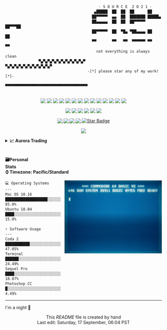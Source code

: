 
```text

                                          · S O U R C E  2 O 2 1 ·
                                        ▄█████  ██  ██  ██      ██
                                       ██▀▀▀▀▀  ▄▄  ██  ███████ █████▄
                                       ██▄▄▄▄▄  ██  ██  ██▀▀▀▀▀ ██▀▀▀██
                                       ██▀▀▀▀▀  ██  ▀█▄ ▀██▄▄▄▄ ██   ██
                                       ▀▀       ▀▀   ▀▀  ▀▀▀▀▀▀ ▀▀   ▀▀
                                         not everything is always clean
               ▀▄▀▄▀▄▀▄▀▄▀▄▀▄▀▄▀▄▀▄▀                                      ▀▄▀▄▀▄▀▄▀▄▀▄▀▄▀▄▀▄▀▄▀ 
                                     -[*] please star any of my work! [*]-
                                    ▀▀▀▀▀▀▀▀▀▀▀▀▀▀▀▀▀▀▀▀▀▀▀▀▀▀▀▀▀▀▀▀▀▀▀▀▀
                                    
```

<p align="center">
  <img align="center" src="https://img.shields.io/badge/Editor-HTML5-informational?style=flat&logo=html5&logoColor=white&color=aeb5bc">
  <img align="center" src="https://img.shields.io/badge/Code-Python3-informational?&logo=python&logoColor=white&style=flat&color=aeb5bc">
  <img align="center" src="https://img.shields.io/badge/Code-JavaScript-informational?style=flat&logo=javascript&logoColor=white&color=aeb5bc">
  <img align="center" src="https://img.shields.io/badge/Code-CSS-informational?style=flat&logo=css3&logoColor=white&color=aeb5bc">
  <img align="center" src="https://img.shields.io/badge/Code-React-informational?style=flat&logo=react&logoColor=white&color=aeb5bc">
  <img align="center" src="https://img.shields.io/badge/Database-MS%20SQL%20Server-informational?style=flat&logo=microsoftsqlserver&logoColor=white&color=aeb5bc">
  <img align="center" src="https://img.shields.io/badge/Tools-MySQL-informational?style=flat&logo=MySQL&logoColor=white&color=aeb5bc">
  <img align="center" src="https://img.shields.io/badge/Query-SQLite-informational?style=flat&logo=sqlite&logoColor=white&color=aeb5bc">
  <img align="center" src="https://img.shields.io/badge/Tools-PHP-informational?style=flat&logo=PHP&logoColor=white&color=aeb5bc">
  <img align="center" src="https://img.shields.io/badge/Shell-Bash-informational?style=flat&logo=gnu-bash&logoColor=white&color=aeb5bc">
  <img align="center" src="https://img.shields.io/badge/Tool-Git-F05032?style=flat&logo=git&logoColor=white&color=aeb5bc" />
  <img align="center" src="https://img.shields.io/badge/Framework-Angular-DD0031?style=flat&logo=angular&logoColor=white&color=aeb5bc">
  <img align="center" src="https://img.shields.io/badge/Tool-NPM-CB3837?style=flat&logo=npm&logoColor=white&color=aeb5bc">
  <img align="center" src="https://img.shields.io/badge/Code-Nodejs-43853d?style=flat&logo=Node.js&logoColor=white&color=aeb5bc">
</p>

<p align="center">
  <img align="center" src="https://img.shields.io/badge/-🩸%20Heartbleed-000">
  <img align="center" src="https://img.shields.io/badge/-🌊%20SYN%20Flood-000">
  <img align="center" src="https://img.shields.io/badge/-🗂%20Packet%20Sniffing%20%26%20Spoofing-000">
  <img align="center" src="https://img.shields.io/badge/-💉%20SQL%20Injection-000">
  <img align="center" src="https://img.shields.io/badge/-🛡%20Spectre%20%26%20Meltdown-000">
  <img align="center" src="https://img.shields.io/badge/-🌐%20Network%20Tools-000">
</p>

  <p align="center">
   <a target="_blank" rel="noopener noreferrer" href="#">
      <img align="center" src="https://img.shields.io/badge/Buy%20me%20Coffee-%24%20USD?color=28648a">
  </a>
   <a target="_blank" rel="noopener noreferrer" href="#">
     <img align="center" src="https://img.shields.io/badge/uptime-99.999%25-green?color=28648a">
  </a>
   <a target="_blank" rel="noopener noreferrer" href="#">
     <img align="center" src="https://img.shields.io/discord/826258453391081524?color=28648a">
   </a>
   <a target="_blank" rel="noopener noreferrer" href="#">
     <img align="center" src="https://img.shields.io/github/sponsors/codeinfilth?color=28648a">
   </a>
   <a target="_blank" rel="noopener noreferrer" href="#">
     <img align="center" src="https://img.shields.io/static/v1?label=%F0%9F%8C%9F&amp;message=Stars&amp;style=style=flat&amp;color=28648a" alt="Star Badge">
   </a>
</p>
<p align="center">
  <a href="https://github.com/CodeInFilth"><img align="center" src="https://visitor-badge.laobi.icu/badge?page_id=CodeInFilth.CodeInFilth"></a>
</p>

<details>
  <summary><b>📈&nbsp;Aurora Trading</b></summary>
  <br/>
  <p><img width="250" align='right' src="https://raw.githubusercontent.com/CodeInFilth/CodeInFilth/root/inc/png/logo_Aurora.png"><a aligh="right">Aurora Trading is a community that takes pride in not just forcing alerts out to members and expecting a sheep-like following; but instead equipping YOU with the necessary tools and strategies required to grant long-term financial freedom and portfolio growth to any willing individual. Success isn’t an overnight game, however, you are giving yourself a much better shot by joining us.</a></p>  
</details>



<br/>

<!-- <details>-->
  <h4>🗃Personal Stats&emsp;&emsp;&emsp;&emsp;&emsp;&emsp;&emsp;&emsp;&emsp;&emsp;&emsp;&emsp;&emsp;&emsp;&emsp;&emsp;&emsp;&emsp;&emsp;&emsp;&emsp;&emsp;&emsp;&emsp;&emsp;&emsp;&emsp;&emsp;&emsp;&emsp;&emsp;&emsp;&emsp; ⌚︎ Timezone: Pacific/Standard</h4>
<img align="right" alt="GIF" src="https://raw.githubusercontent.com/CodeInFilth/CodeInFilth/root/inc/gif/basicProfile.gif" height="235px"/>
  
```text
💻 Operating Systems
---
Mac OS 10.16              ███████████████████░░░░░░    85.0% 
Ubuntu 18.04              ████░░░░░░░░░░░░░░░░░░░░░    15.0% 

⚡ Software Usage
---
Coda 2                    ███████████░░░░░░░░░░░░░░    47.05%
Terminal                  ██████░░░░░░░░░░░░░░░░░░░    24.49%
Sequel Pro                ████░░░░░░░░░░░░░░░░░░░░░    18.07%
Photoshop CC              █░░░░░░░░░░░░░░░░░░░░░░░░     4.49%

```
<!-- </details> -->

---
<!--START_SECTION:waka-->
<a align="right">I'm a night 🦉</a>
<!--END_SECTION:waka-->

<p align="center">This <i>README</i> file is created by hand</br>Last edit: Saturday, 17 September, 06:04 PST</p>	
